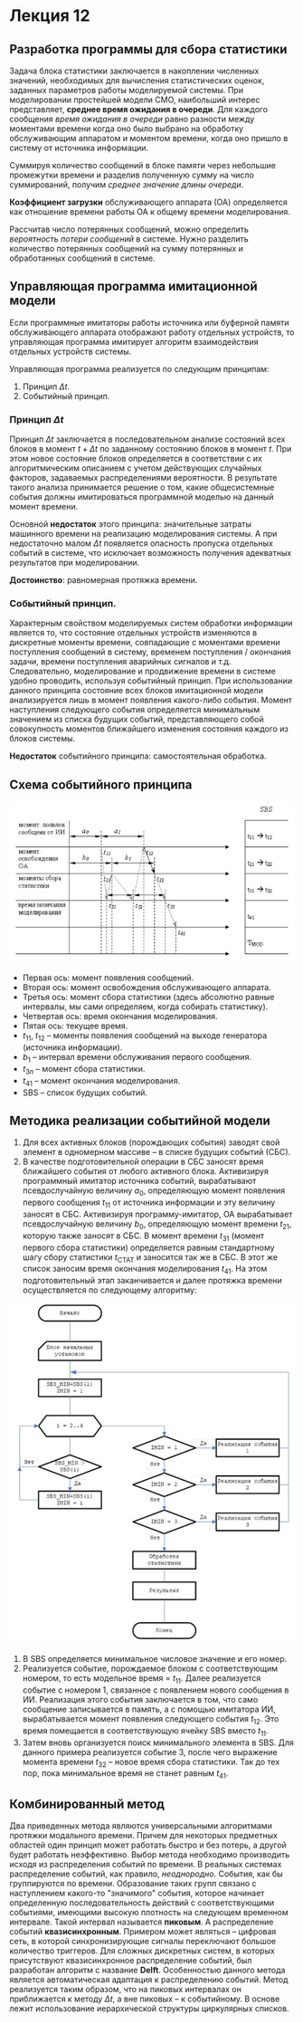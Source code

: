 # Лекция 12

## Разработка программы для сбора статистики
Задача блока статистики заключается в накоплении численных значений, необходимых для вычисления статистических оценок, заданных параметров работы моделируемой системы. При моделировании простейшей модели СМО, наибольший интерес представляет, **среднее время ожидания в очереди**. Для каждого сообщения *время ожидания в очереди* равно разности между моментами времени когда оно было выбрано на обработку обслуживающим аппаратом и моментом времени, когда оно пришло в систему от источника информации.

Суммируя количество сообщений в блоке памяти через небольшие промежутки времени и разделив полученную сумму на число суммирований, получим *среднее значение длины очереди*.

**Коэффициент загрузки** обслуживающего аппарата (ОА) определяется как отношение времени работы ОА к общему времени моделирования.

Рассчитав число потерянных сообщений, можно определить *вероятность потери сообщений* в системе. Нужно разделить количество потерянных сообщений на сумму потерянных и обработанных сообщений в системе.



## Управляющая программа имитационной модели
Если программные имитаторы работы источника или буферной памяти обслуживающего аппарата отображают работу отдельных устройств, то управляющая программа имитирует алгоритм взаимодействия отдельных устройств системы. 

Управляющая программа реализуется по следующим принципам:
1.	Принцип $\Delta t$.
2.	Событийный принцип.



### Принцип $\Delta t$
Принцип $\Delta t$ заключается в последовательном анализе состояний всех блоков в момент $t + \Delta t$ по заданному состоянию блоков в момент $t$. При этом новое состояние блоков определяется в соответствии с их алгоритмическим описанием с учетом действующих случайных факторов, задаваемых распределениями вероятности. В результате такого анализа принимается решение о том, какие общесистемные события должны имитироваться программной моделью на данный момент времени.

Основной **недостаток** этого принципа: значительные затраты машинного времени на реализацию моделирования системы. А при недостаточно малом $\Delta t$ появляется опасность пропуска отдельных событий в системе, что исключает возможность получения адекватных результатов при моделировании. 

**Достоинство**: равномерная протяжка времени.



### Событийный принцип.
Характерным свойством моделируемых систем обработки информации является то, что состояние отдельных устройств изменяются в дискретные моменты времени, совпадающие с моментами времени поступления сообщений в систему, временем поступления / окончания задачи, времени поступления аварийных сигналов и т.д. Следовательно, моделирование и продвижение времени в системе удобно проводить, используя событийный принцип. При использовании данного принципа состояние всех блоков имитационной модели анализируется лишь в момент появления какого-либо события. Момент наступления следующего события определяется минимальным значением из списка будущих событий, представляющего собой совокупность моментов ближайшего изменения состояния каждого из блоков системы.

**Недостаток** событийного принципа: самостоятельная обработка.



## Схема событийного принципа
![Событийный принцип](./inc/12_1.png)

- Первая ось: момент появления сообщений.
- Вторая ось: момент освобождения обслуживающего аппарата.
- Третья ось: момент сбора статистики (здесь абсолютно равные интервалы, мы сами определяем, когда собирать статистику).
- Четвертая ось: время окончания моделирования.
- Пятая ось: текущее время.
- $t_{11}$, $t_{12}$ – моменты появления сообщений на выходе генератора (источника информации).
- $b_1$ – интервал времени обслуживания первого сообщения.
- $t_{3n}$ – момент сбора статистики.
- $t_{41}$ – момент окончания моделирования.
- SBS – список будущих событий.



## Методика реализации событийной модели

1. Для всех активных блоков (порождающих события) заводят свой элемент в одномерном массиве – в списке будущих событий (СБС).
2. В качестве подготовительной операции в СБС заносят время ближайшего события от любого активного блока. Активизируя программный имитатор источника событий, вырабатывают псевдослучайную величину $a_0,$ определяющую момент появления первого сообщения $t_{11}$ от источника информации и эту величину заносят в СБС. Активизируя программу-имитатор, ОА вырабатывает псевдослучайную величину $b_0$, определяющую момент времени $t_{21}$, которую также заносят в СБС. В момент времени $t_{31}$ (момент первого сбора статистики) определяется равным стандартному шагу сбору статистики $t_{\text{СТАТ}}$ и заносится так же в СБС. В этот же список заносим время окончания моделирования $t_{41}$. На этом подготовительный этап заканчивается и далее протяжка времени осуществляется по следующему алгоритму:

![Алгоритм](./inc/12_2.png)

1. В SBS определяется минимальное числовое значение и его номер.
2. Реализуется событие, порождаемое блоком с соответствующим номером, то есть модельное время = $t_{11}$. Далее реализуется событие с номером 1, связанное с появлением нового сообщения в ИИ. Реализация этого события заключается в том, что само сообщение записывается в память, а с помощью имитатора ИИ, вырабатывается момент появления следующего события $t_{12}$. Это время помещается в соответствующую ячейку SBS вместо $t_{11}$.
3. Затем вновь организуется поиск минимального элемента в SBS. Для данного примера реализуется событие 3, после чего выражение момента времени $t_{32}$ – новое время сбора статистики. Так до тех пор, пока минимальное время не станет равным $t_{41}$.



## Комбинированный метод

Два приведенных метода являются универсальными алгоритмами протяжки модального времени. Причем для некоторых предметных областей один принцип может работать быстро и без потерь, а другой будет работать неэффективно. Выбор метода необходимо производить исходя из распределения событий по времени. В реальных системах распределение событий, как правило, *неоднородно*. События, как бы группируются по времени. Образование таких групп связано с наступлением какого-то "значимого" события, которое начинает определенную последовательность действий с соответствующими событиями, имеющими высокую плотность на следующем временном интервале. Такой интервал называется **пиковым**. А распределение событий **квазисинхронным**. Примером может являться – цифровая сеть, в которой синхронизирующие сигналы переключают большое количество триггеров. Для сложных дискретных систем, в которых присутствуют квазисинхронное распределение событий, был разработан алгоритм с название **Delft**. Особенностью данного метода является автоматическая адаптация к распределению событий. Метод реализуется таким образом, что на пиковых интервалах он приближается к методу $\Delta t,$ а вне пиковых – к событийному. В основе лежит использование иерархической структуры циркулярных списков. 
